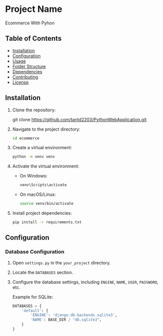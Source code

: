 # Project Name
Ecommerce With Pyhon

## Table of Contents
- [Installation](#installation)
- [Configuration](#configuration)
- [Usage](#usage)
- [Folder Structure](#folder-structure)
- [Dependencies](#dependencies)
- [Contributing](#contributing)
- [License](#license)

## Installation

1. Clone the repository:

    git clone https://github.com/tantd2203/PythonWebApplication.git

2. Navigate to the project directory:

      ```bash
    cd ecommerce
    ```


3. Create a virtual environment:

    ```bash
    python -m venv venv
    ```

4. Activate the virtual environment:

    - On Windows:

        ```bash
        venv\Scripts\activate
        ```

    - On macOS/Linux:

        ```bash
        source venv/bin/activate
        ```

5. Install project dependencies:

    ```bash
    pip install -r requirements.txt
    ```

## Configuration

### Database Configuration

1. Open `settings.py` in the `your_project` directory.

2. Locate the `DATABASES` section.

3. Configure the database settings, including `ENGINE`, `NAME`, `USER`, `PASSWORD`, etc.

   Example for SQLite:

   ```python
   DATABASES = {
       'default': {
           'ENGINE': 'django.db.backends.sqlite3',
           'NAME': BASE_DIR / "db.sqlite3",
       }
   }
